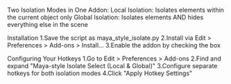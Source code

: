 Two Isolation Modes in One Addon:
Local Isolation: Isolates elements within the current object only
Global Isolation: Isolates elements AND hides everything else in the scene

Installation
1.Save the script as maya_style_isolate.py
2.Install via Edit > Preferences > Add-ons > Install...
3.Enable the addon by checking the box

Configuring Your Hotkeys
1.Go to Edit > Preferences > Add-ons
2.Find and expand "Maya-style Isolate Select (Local & Global)"
3.Configure separate hotkeys for both isolation modes
4.Click "Apply Hotkey Settings"
